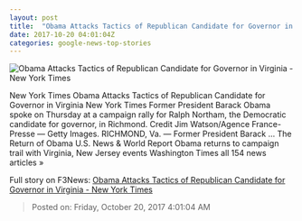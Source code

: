 ```yaml
---
layout: post
title:  "Obama Attacks Tactics of Republican Candidate for Governor in Virginia - New York Times"
date: 2017-10-20 04:01:04Z
categories: google-news-top-stories
---
```


![Obama Attacks Tactics of Republican Candidate for Governor in Virginia - New York Times](https://static01.nyt.com/images/2017/10/20/us/20dc-Obama/20dc-Obama-facebookJumbo.jpg)

New York Times Obama Attacks Tactics of Republican Candidate for Governor in Virginia New York Times Former President Barack Obama spoke on Thursday at a campaign rally for Ralph Northam, the Democratic candidate for governor, in Richmond. Credit Jim Watson/Agence France-Presse — Getty Images. RICHMOND, Va. — Former President Barack ... The Return of Obama U.S. News & World Report Obama returns to campaign trail with Virginia, New Jersey events Washington Times all 154 news articles »


Full story on F3News: [Obama Attacks Tactics of Republican Candidate for Governor in Virginia - New York Times](http://www.f3nws.com/n/2BggDD)

> Posted on: Friday, October 20, 2017 4:01:04 AM
